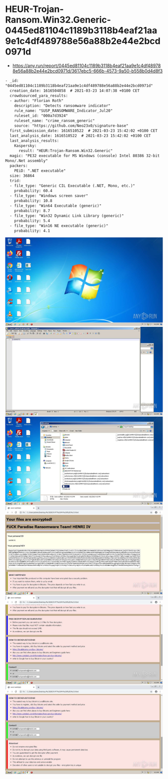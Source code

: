 # HEUR-Trojan-Ransom.Win32.Generic-0445ed81104c1189b3118b4eaf21aa9e1c4df489788e56a88b2e44e2bcd0971d

- https://any.run/report/0445ed81104c1189b3118b4eaf21aa9e1c4df489788e56a88b2e44e2bcd0971d/3617ebc5-666b-4573-9a50-b558b0d4d8f3

```
- _id: "0445ed81104c1189b3118b4eaf21aa9e1c4df489788e56a88b2e44e2bcd0971d"
  creation_date: 1616504858  # 2021-03-23 14:07:38 +0100 CET
  crowdsourced_yara_results: 
  - author: "Florian Roth"
    description: "Detects ransomware indicator"
    rule_name: "SUSP_RANSOMWARE_Indicator_Jul20"
    ruleset_id: "000a7d3924"
    ruleset_name: "crime_ransom_generic"
    source: "https://github.com/Neo23x0/signature-base"
  first_submission_date: 1616510522  # 2021-03-23 15:42:02 +0100 CET
  last_analysis_date: 1616510522  # 2021-03-23 15:42:02 +0100 CET
  last_analysis_results: 
    Kaspersky: 
      result: "HEUR:Trojan-Ransom.Win32.Generic"
  magic: "PE32 executable for MS Windows (console) Intel 80386 32-bit Mono/.Net assembly"
  packers: 
    PEiD: ".NET executable"
  size: 36864
  trid: 
  - file_type: "Generic CIL Executable (.NET, Mono, etc.)"
    probability: 60.4
  - file_type: "Windows screen saver"
    probability: 10.8
  - file_type: "Win64 Executable (generic)"
    probability: 8.7
  - file_type: "Win32 Dynamic Link Library (generic)"
    probability: 5.4
  - file_type: "Win16 NE executable (generic)"
    probability: 4.1
```

![3617ebc5-666b-4573-9a50-b558b0d4d8f3-1.jpeg](3617ebc5-666b-4573-9a50-b558b0d4d8f3-1.jpeg)
![3617ebc5-666b-4573-9a50-b558b0d4d8f3-7.jpeg](3617ebc5-666b-4573-9a50-b558b0d4d8f3-7.jpeg)
![3617ebc5-666b-4573-9a50-b558b0d4d8f3-10.jpeg](3617ebc5-666b-4573-9a50-b558b0d4d8f3-10.jpeg)
![3617ebc5-666b-4573-9a50-b558b0d4d8f3-15.jpeg](3617ebc5-666b-4573-9a50-b558b0d4d8f3-15.jpeg)
![3617ebc5-666b-4573-9a50-b558b0d4d8f3-16.jpeg](3617ebc5-666b-4573-9a50-b558b0d4d8f3-16.jpeg)
![3617ebc5-666b-4573-9a50-b558b0d4d8f3-17.jpeg](3617ebc5-666b-4573-9a50-b558b0d4d8f3-17.jpeg)

